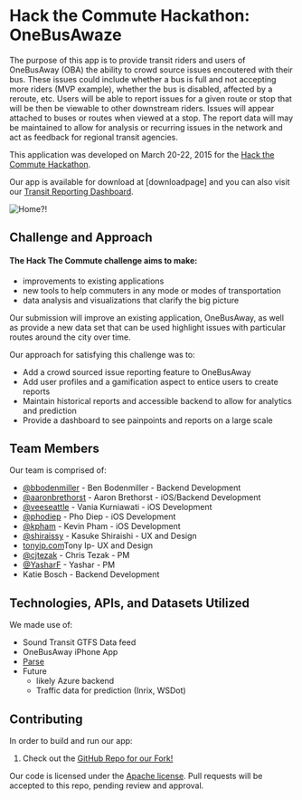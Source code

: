 # Hack the Commute Hackathon: OneBusAwaze

The purpose of this app is to provide transit riders and users of OneBusAway (OBA) the ability to crowd source issues encoutered with their bus. These issues could include whether a bus is full and not accepting more riders (MVP example), whether the bus is disabled, affected by a reroute, etc. Users will be able to report issues for a given route or stop that will be then be viewable to other downstream riders. Issues will appear attached to buses or routes when viewed at a stop. The report data will may be maintained to allow for analysis or recurring issues in the network and act as feedback for regional transit agencies.  

This application was developed on March 20-22, 2015 for the [Hack the Commute Hackathon](https://codeforseattle.hackpad.com/Hack-the-Commute-2h8AsgMYcB8).

Our app is available for download at [downloadpage] and you can also visit our [Transit Reporting Dashboard](http://onebusawaze.github.io/onebusawaze-dashboard).

![Home?!](screenshot.jpg)


## Challenge and Approach

#### The Hack The Commute challenge aims to make:
  - improvements to existing applications
  - new tools to help commuters in any mode or modes of transportation
  - data analysis and visualizations that clarify the big picture 

Our submission will improve an existing application, OneBusAway, as well as provide a new data set that can be used highlight issues with particular routes around the city over time. 

Our approach for satisfying this challenge was to:
- Add a crowd sourced issue reporting feature to OneBusAway 
- Add user profiles and a gamification aspect to entice users to create reports
- Maintain historical reports and accessible backend to allow for analytics and prediction
- Provide a dashboard to see painpoints and reports on a large scale

## Team Members

Our team is comprised of:

- [@bbodenmiller](https://github.com/bbodenmiller) - Ben Bodenmiller - Backend Development
- [@aaronbrethorst](https://github.com/aaronbrethorst) - Aaron Brethorst - iOS/Backend Development
- [@veeseattle](https://github.com/veeseattle) - Vania Kurniawati - iOS Development
- [@phodiep](https://github.com/phodiep) - Pho Diep -  iOS Development
- [@kpham](https://github.com/kpham) - Kevin Pham - iOS Development
- [@shiraissy](https://twitter.com/shiraissy) - Kasuke Shiraishi - UX and Design
- [tonyip.com](http://www.tonyip.com/)Tony Ip- UX and Design
- [@cjtezak](https://github.com/cjtezak) - Chris Tezak - PM
- [@YasharF](http://github.com/YasharF) - Yashar - PM
- Katie Bosch - Backend Development

## Technologies, APIs, and Datasets Utilized

We made use of:

- Sound Transit GTFS Data feed
- OneBusAway iPhone App
- [Parse](https://www.parse.com)
- Future
  - likely Azure backend
  - Traffic data for prediction (Inrix, WSDot)

## Contributing

In order to build and run our app:

1. Check out the [GitHub Repo for our Fork!](https://github.com/OneBusAwaze/onebusaway-iphone)


Our code is licensed under the [Apache license](LICENSE.md). Pull requests will be accepted to this repo, pending review and approval.
